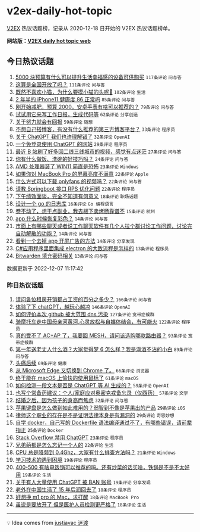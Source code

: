# v2ex-daily-hot-topic

[V2EX](https://www.v2ex.com/) 热议话题榜，记录从 2020-12-18 日开始的 V2EX 热议话题榜单。

**网站版：[V2EX daily hot topic web](https://boojack.github.io/v2ex-daily-hot-topic-web/)**

## 今日热议话题

<!-- TODAY BEGIN -->

1. [5000 块预算有什么可以提升生活幸福感的设备可供购买](https://www.v2ex.com/t/900774) `117条评论` `问与答`
1. [这算是全国开放了吗？](https://www.v2ex.com/t/900776) `111条评论` `问与答`
1. [既然不喜欢小猫，为什么要摸小猫的头呢🥺](https://www.v2ex.com/t/900666) `102条评论` `生活`
1. [2 年半的 iPhone11 健康度 86 正常吗](https://www.v2ex.com/t/900667) `85条评论` `问与答`
1. [刚开始减肥，预算 2000，安卓手表有啥可以推荐的？](https://www.v2ex.com/t/900675) `79条评论` `问与答`
1. [试试用它来写工作日报，生成代码等](https://www.v2ex.com/t/900669) `62条评论` `分享创造`
1. [关于努力就会有回报](https://www.v2ex.com/t/900689) `59条评论` `随想`
1. [不想自己搭博客，有没有什么推荐的第三方博客平台？](https://www.v2ex.com/t/900837) `33条评论` `程序员`
1. [关于 ChatGPT 我们也许理解错了](https://www.v2ex.com/t/900733) `32条评论` `OpenAI`
1. [一个免登录使用 ChatGPT 的网站](https://www.v2ex.com/t/900766) `29条评论` `程序员`
1. [最近 B 站刷了好多回二线三线城市的视频，感觉有点迷茫](https://www.v2ex.com/t/900672) `27条评论` `问与答`
1. [你有什么做饭、洗碗的好技巧吗？](https://www.v2ex.com/t/900664) `24条评论` `问与答`
1. [AMD 处理器装了 WIN11 简直是恐怖](https://www.v2ex.com/t/900789) `23条评论` `Windows`
1. [如果你对 MacBook Pro 的屏幕亮度不满意](https://www.v2ex.com/t/900721) `22条评论` `Apple`
1. [什么方式可以下载 onlyfans 的视频吗？](https://www.v2ex.com/t/900694) `22条评论` `问与答`
1. [请教 Springboot 接口 RPS 优化问题](https://www.v2ex.com/t/900684) `22条评论` `程序员`
1. [下午绩效面谈，完全不知道有何意义](https://www.v2ex.com/t/900748) `18条评论` `职场话题`
1. [设计一个 go 的日志库](https://www.v2ex.com/t/900805) `16条评论` `Go 编程语言`
1. [卷不动了，想干点副业，我去楼下卖烤肠靠谱不](https://www.v2ex.com/t/900711) `15条评论` `杭州`
1. [app 什么时候恢复彩色？](https://www.v2ex.com/t/900758) `14条评论` `问与答`
1. [市面上有哪些聊天或者说工作聊天软件有几个人拉个群讨论工作问题，讨论完自动解散的功能？](https://www.v2ex.com/t/900730) `14条评论` `问与答`
1. [看到一个去掉 app 开屏广告的方法](https://www.v2ex.com/t/900726) `14条评论` `分享发现`
1. [C#应用程序里面集成 electron 的大致流程是怎样的](https://www.v2ex.com/t/900839) `13条评论` `程序员`
1. [Bitwarden 填充密码相关](https://www.v2ex.com/t/900809) `13条评论` `问与答`

数据更新于 2022-12-07 11:17:42

<!-- TODAY END -->

### 昨日热议话题

<!-- YESTERDAY BEGIN -->

1. [请问各位租房开销都占工资的百分之多少？](https://www.v2ex.com/t/900458) `166条评论` `问与答`
1. [体验了下 chatGPT，越玩心越凉](https://www.v2ex.com/t/900396) `146条评论` `OpenAI`
1. [如何评价本次 github 被大范围 dns 污染](https://www.v2ex.com/t/900605) `127条评论` `宽带症候群`
1. [骑摩托车走中国母亲河黄河,心灵放松与自媒体结合，有可能火](https://www.v2ex.com/t/900388) `122条评论` `程序员`
1. [真的受不了 AC+AP 了，我要回 MESH，请问该选购哪款路由器？](https://www.v2ex.com/t/900467) `93条评论` `宽带症候群`
1. [第一年送老丈人什么酒？大家觉得梦 6 怎么样？我是滴酒不沾的小白](https://www.v2ex.com/t/900506) `89条评论` `问与答`
1. [头痛后续](https://www.v2ex.com/t/900399) `69条评论` `健康`
1. [从 Microsoft Edge 又切换到 Chrome 了。](https://www.v2ex.com/t/900563) `66条评论` `浏览器`
1. [终于能在 macOS 上愉快的使用鼠标了](https://www.v2ex.com/t/900408) `61条评论` `macOS`
1. [如何检测一段文本是否是 ChatGPT 等 AI 生成的？](https://www.v2ex.com/t/900403) `59条评论` `OpenAI`
1. [也写个常备药建议：个人/家庭应对奥密克戎备忘录（仅西药）](https://www.v2ex.com/t/900404) `57条评论` `文学`
1. [结婚之后，因为孩子的身高而焦虑](https://www.v2ex.com/t/900538) `32条评论` `问与答`
1. [苹果键盘是怎么做到如此难用的？弱智到不像是苹果出的产品](https://www.v2ex.com/t/900628) `29条评论` `iOS`
1. [律师这个职业的存在是不是证明法律本身是有漏洞的](https://www.v2ex.com/t/900521) `29条评论` `奇思妙想`
1. [自学 docker，自己写的 Dockerfile 语法编译通过不了，有哪些错误，请前辈指正](https://www.v2ex.com/t/900487) `25条评论` `Docker`
1. [Stack Overflow 禁用 ChatGPT](https://www.v2ex.com/t/900393) `23条评论` `程序员`
1. [兄弟萌都是怎么忘记一个人的](https://www.v2ex.com/t/900578) `22条评论` `生活`
1. [CPU 总是降频到 0.4Ghz，大家有什么排查方法吗？](https://www.v2ex.com/t/900395) `21条评论` `Windows`
1. [学习技术的遇到困境](https://www.v2ex.com/t/900559) `19条评论` `程序员`
1. [400-500 有啥电饭锅可以推荐的吗。还有炒菜的话买啥，铁锅是不是不太好用](https://www.v2ex.com/t/900429) `19条评论` `生活`
1. [关于有人大量使用 ChatGPT 被 BAN 账号](https://www.v2ex.com/t/900398) `19条评论` `分享发现`
1. [老外在中国生活了 15 年后润回去了](https://www.v2ex.com/t/900646) `18条评论` `程序员`
1. [好想换 m1 pro 的 Mac，求打醒](https://www.v2ex.com/t/900629) `18条评论` `MacBook Pro`
1. [虽说是要放开了 但是医护人员检测更严格了](https://www.v2ex.com/t/900428) `18条评论` `生活`

<!-- YESTERDAY END -->

---

💡 Idea comes from [justjavac 迷渡](https://github.com/justjavac/)
